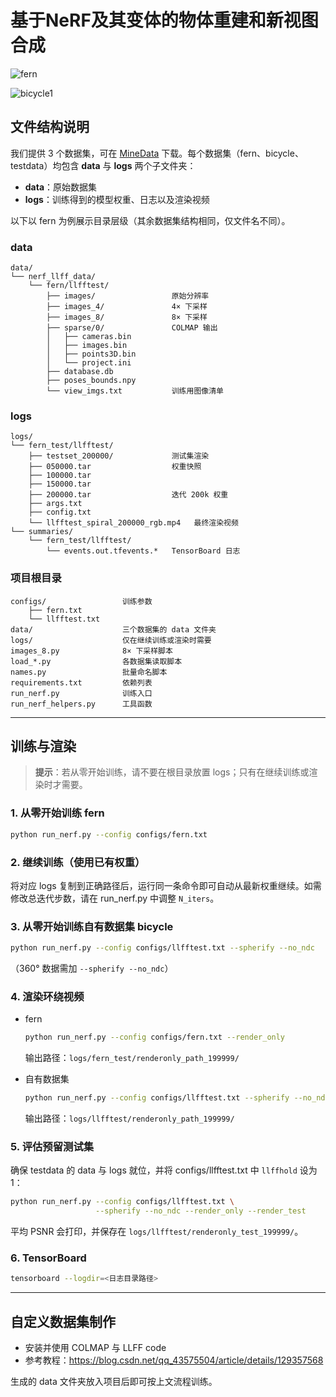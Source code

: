 # 基于NeRF及其变体的物体重建和新视图合成

![fern](https://github.com/duolaCmengaa/5/assets/145974277/9ac8e55e-9a1d-493b-adc6-61481bd89280)

![bicycle1](https://github.com/duolaCmengaa/5/assets/145974277/d9cf1779-b3ea-408e-830a-79c922681c98)

## 文件结构说明

我们提供 3 个数据集，可在 [MineData](https://drive.google.com/drive/folders/1JcWnWqofrvRd6TWf9Ix0hpnNLA0eoJkg) 下载。每个数据集（fern、bicycle、testdata）均包含 **data** 与 **logs** 两个子文件夹：

- **data**：原始数据集  
- **logs**：训练得到的模型权重、日志以及渲染视频

以下以 fern 为例展示目录层级（其余数据集结构相同，仅文件名不同）。

### data

```text
data/
└── nerf_llff_data/
    └── fern/llfftest/
        ├── images/                 原始分辨率
        ├── images_4/               4× 下采样
        ├── images_8/               8× 下采样
        ├── sparse/0/               COLMAP 输出
        │   ├── cameras.bin
        │   ├── images.bin
        │   ├── points3D.bin
        │   └── project.ini
        ├── database.db
        ├── poses_bounds.npy
        └── view_imgs.txt           训练用图像清单
```

### logs

```text
logs/
└── fern_test/llfftest/
    ├── testset_200000/             测试集渲染
    ├── 050000.tar                  权重快照
    ├── 100000.tar
    ├── 150000.tar
    ├── 200000.tar                  迭代 200k 权重
    ├── args.txt
    ├── config.txt
    └── llfftest_spiral_200000_rgb.mp4   最终渲染视频
└── summaries/
    └── fern_test/llfftest/
        └── events.out.tfevents.*   TensorBoard 日志
```

### 项目根目录

```text
configs/                 训练参数
    ├── fern.txt
    └── llfftest.txt
data/                    三个数据集的 data 文件夹
logs/                    仅在继续训练或渲染时需要
images_8.py              8× 下采样脚本
load_*.py                各数据集读取脚本
names.py                 批量命名脚本
requirements.txt         依赖列表
run_nerf.py              训练入口
run_nerf_helpers.py      工具函数
```

---

## 训练与渲染

> **提示**：若从零开始训练，请不要在根目录放置 logs；只有在继续训练或渲染时才需要。

### 1. 从零开始训练 fern

```bash
python run_nerf.py --config configs/fern.txt
```

### 2. 继续训练（使用已有权重）

将对应 logs 复制到正确路径后，运行同一条命令即可自动从最新权重继续。如需修改总迭代步数，请在 run_nerf.py 中调整 `N_iters`。

### 3. 从零开始训练自有数据集 bicycle

```bash
python run_nerf.py --config configs/llfftest.txt --spherify --no_ndc
```
（360° 数据需加 `--spherify --no_ndc`）

### 4. 渲染环绕视频

- fern

  ```bash
  python run_nerf.py --config configs/fern.txt --render_only
  ```
  输出路径：`logs/fern_test/renderonly_path_199999/`

- 自有数据集

  ```bash
  python run_nerf.py --config configs/llfftest.txt --spherify --no_ndc --render_only
  ```
  输出路径：`logs/llfftest/renderonly_path_199999/`

### 5. 评估预留测试集

确保 testdata 的 data 与 logs 就位，并将 configs/llfftest.txt 中 `llffhold` 设为 1：

```bash
python run_nerf.py --config configs/llfftest.txt \
                   --spherify --no_ndc --render_only --render_test
```
平均 PSNR 会打印，并保存在 `logs/llfftest/renderonly_test_199999/`。

### 6. TensorBoard

```bash
tensorboard --logdir=<日志目录路径>
```

---

## 自定义数据集制作

- 安装并使用 COLMAP 与 LLFF code  
- 参考教程：<https://blog.csdn.net/qq_43575504/article/details/129357568>

生成的 data 文件夹放入项目后即可按上文流程训练。
